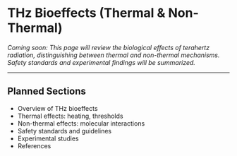 # THz Bioeffects (Thermal & Non-Thermal)

*Coming soon: This page will review the biological effects of terahertz radiation, distinguishing between thermal and non-thermal mechanisms. Safety standards and experimental findings will be summarized.*

---

## Planned Sections
- Overview of THz bioeffects
- Thermal effects: heating, thresholds
- Non-thermal effects: molecular interactions
- Safety standards and guidelines
- Experimental studies
- References